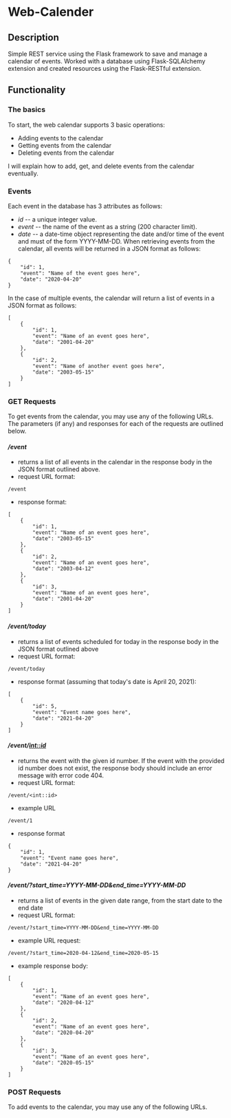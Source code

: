 # Web-Calender
## Description
Simple REST service using the Flask framework to save and manage a calendar of events. Worked with a database using Flask-SQLAlchemy extension and created resources using the Flask-RESTful extension.

## Functionality
### The basics
To start, the web calendar supports 3 basic operations:
* Adding events to the calendar
* Getting events from the calendar
* Deleting events from the calendar   

I will explain how to add, get, and delete events from the calendar eventually.
### Events
Each event in the database has 3 attributes as follows:
* *id* -- a unique integer value.
* *event* -- the name of the event as a string (200 character limit).
* *date* -- a date-time object representing the date and/or time of the event and must of the form YYYY-MM-DD.
When retrieving events from the calendar, all events will be returned in a JSON format as follows:
```
{
    "id": 1,
    "event": "Name of the event goes here",
    "date": "2020-04-20"
}
```
In the case of multiple events, the calendar will return a list of events in a JSON format as follows:
```
[
    {
        "id": 1,
        "event": "Name of an event goes here",
        "date": "2001-04-20"
    },
    {
        "id": 2,
        "event": "Name of another event goes here",
        "date": "2003-05-15"
    }
]
```
### GET Requests
To get events from the calendar, you may use any of the following URLs. The parameters (if any) and responses for each of the requests are outlined below.
#### *__/event__* 

* returns a list of all events in the calendar in the response body in the JSON format outlined above.  
* request URL format: 
```
/event
```
* response format: 
```
[ 
    {
        "id": 1,
        "event": "Name of an event goes here",
        "date": "2003-05-15"
    },
    {
        "id": 2,
        "event": "Name of an event goes here",
        "date": "2003-04-12"
    },
    {
        "id": 3,
        "event": "Name of an event goes here",
        "date": "2001-04-20"
    }
]
```
#### *__/event/today__* 

* returns a list of events scheduled for today in the response body in the JSON format outlined above
* request URL format:
```
/event/today
```
* response format (assuming that today's date is April 20, 2021):
```
[
    {
        "id": 5,
        "event": "Event name goes here",
        "date": "2021-04-20"
    }
]
```
#### *__/event/<int::id>__*

* returns the event with the given id number. If the event with the provided id number does not exist, the response body should include an error message with error code 404.
* request URL format:
```
/event/<int::id>
```
* example URL
```
/event/1
```
* response format
```
{
    "id": 1,
    "event": "Event name goes here",
    "date": "2021-04-20"
}
```
#### *__/event/?start_time=YYYY-MM-DD&end_time=YYYY-MM-DD__*

* returns a list of events in the given date range, from the start date to the end date
* request URL format:
```
/event/?start_time=YYYY-MM-DD&end_time=YYYY-MM-DD
```
* example URL request:
```
/event/?start_time=2020-04-12&end_time=2020-05-15
```
* example response body:
```
[
    {
        "id": 1,
        "event": "Name of an event goes here",
        "date": "2020-04-12"
    },
    {
        "id": 2,
        "event": "Name of an event goes here",
        "date": "2020-04-20"
    },
    {
        "id": 3,
        "event": "Name of an event goes here",
        "date": "2020-05-15"
    }
]
```
### POST Requests
To add events to the calendar, you may use any of the following URLs. 



